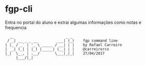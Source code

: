 # fgp-cli
Entra no portal do aluno e extrai algumas informações como notas e frequencia
```
  __                        _ _ 							
 / _| __ _ _ __         ___| (_)	fgp command line				
| |_ / _` | '_ \ _____ / __| | |	by Rafael Carreiro 				
|  _| (_| | |_) |_____| (__| | |	@carreirorco					
|_|  \__, | .__/       \___|_|_|	27/04/2017					
     |___/|_|         									
```
